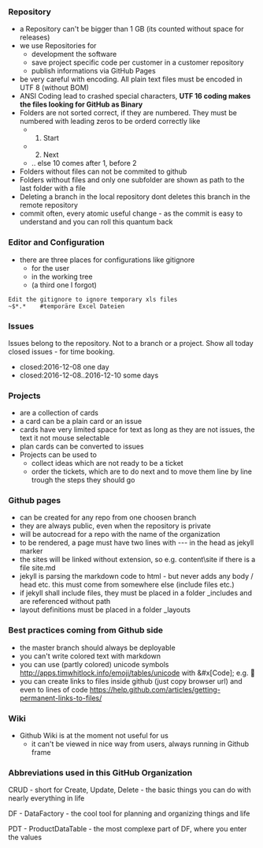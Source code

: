 
### Repository
* a Repository can't be bigger than 1 GB (its counted without space for releases)
* we use Repositories for
    * development the software
    * save project specific code per customer in a customer repository
    * publish informations via GitHub Pages
* be very careful with encoding. All plain text files must be encoded in UTF 8 (without BOM)
* ANSI Coding lead to crashed special characters, **UTF 16 coding makes the files looking for GitHub as Binary**
* Folders are  not sorted correct, if they are numbered. They must be numbered with leading zeros to be orderd correctly like 
    * 01. Start
    * 02. Next 
    * .. else 10 comes after 1, before 2
* Folders without files can not be commited to github
* Folders without files and only one subfolder are shown as path to the last folder with a file
* Deleting a branch in the local repository dont deletes this branch in the remote repository
* commit often, every atomic useful change - as the commit is easy to understand and you can roll this quantum back

### Editor and Configuration
* there are three places for configurations like gitignore
   * for the user
   * in the working tree
   * (a third one I forgot)
````
Edit the gitignore to ignore temporary xls files
~$*.*    #temporäre Excel Dateien
````
### Issues
Issues belong to the repository. Not to a branch or a project.
Show all today closed issues - for time booking.
  * closed:2016-12-08 one day  
  * closed:2016-12-08..2016-12-10 some days

### Projects
* are a collection of cards 
* a card can be a plain card or an issue
* cards have very limited space for text as long as they are not issues, the text it not mouse selectable
* plan cards can be converted to issues
* Projects can be used to  
  * collect ideas which are not ready to be a ticket
  * order the tickets, which are to do next and to move them line by line trough the steps they should go

### Github pages
* can be created for any repo from one choosen branch
* they are always public, even when the repository is private
* will be autocread for a repo with the name of the organization
* to be rendered, a page must have two lines with --- in the head as jekyll marker
* the sites will be linked without extension, so e.g. content\site if there is a file site.md
* jekyll is parsing the markdown code to html - but never adds any body / head etc. this must come from somewhere else (include files etc.)
* if jekyll shall include files, they must be placed in a folder _includes and are referenced without path
* layout definitions must be placed in a folder _layouts

### Best practices coming from Github side
* the master branch should always be deployable
* you can't write colored text with markdown
* you can use (partly colored) unicode symbols http://apps.timwhitlock.info/emoji/tables/unicode with &#x[Code]; e.g. &#x1F534;
* you can create links to files inside github (just copy browser url) and even to lines of code https://help.github.com/articles/getting-permanent-links-to-files/

### Wiki
* Github Wiki is at the moment not useful for us
    * it can't be viewed in nice way from users, always running in Github frame

### Abbreviations used in this GitHub Organization

CRUD - short for Create, Update, Delete - the basic things you can do with nearly everything in life

DF - DataFactory - the cool tool for planning and organizing things and life 

PDT - ProductDataTable - the most complexe part of DF, where you enter the values

    
    

    
    
